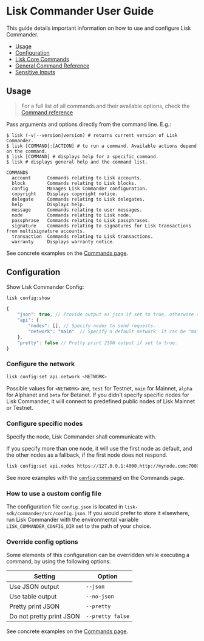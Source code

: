 # Lisk Commander User Guide

This guide details important information on how to use and configure Lisk Commander.

- [Usage](#usage)
- [Configuration](#configuration)
- [Lisk Core Commands](user-guide/lisk-core.md)
- [General Command Reference](user-guide/commands.md)
- [Sensitive Inputs](user-guide/sensitive-inputs.md)

## Usage

> For a full list of all commands and their available options, check the [Command reference](user-guide/commands.md)

Pass arguments and options directly from the command line. E.g.:

```sh-session
$ lisk (-v|--version|version) # returns current version of Lisk Commander.
$ lisk [COMMAND]:[ACTION] # to run a command. Available actions depend on the command.
$ lisk [COMMAND] # displays help for a specific command.
$ lisk # displays general help and the command list.
```

```sh-session
COMMANDS
  account      Commands relating to Lisk accounts.
  block        Commands relating to Lisk blocks.
  config       Manages Lisk Commander configuration.
  copyright    Displays copyright notice.
  delegate     Commands relating to Lisk delegates.
  help         Displays help.
  message      Commands relating to user messages.
  node         Commands relating to Lisk node.
  passphrase   Commands relating to Lisk passphrases.
  signature    Commands relating to signatures for Lisk transactions from multisignature accounts.
  transaction  Commands relating to Lisk transactions.
  warranty     Displays warranty notice.
```

See concrete examples on the [Commands page](user-guide/commands.md).

## Configuration

Show Lisk Commander Config:
```bash
lisk config:show
```

```js
{
	"json": true, // Provide output as json if set to true, otherwise output is table.
	"api": {
		"nodes": [], // Specify nodes to send requests.
		"network": "main"  // Specify a default network. It can be "main", "test", "beta" or a custom nethash.
	},
	"pretty": false // Pretty print JSON output if set to true.
} 
```

### Configure the network

```bash
lisk config:set api.network <NETWORK> 
```
Possible values for `<NETWORK>` are, `test` for Testnet, `main` for Mainnet, `alpha` for Alphanet and `beta` for Betanet.
If you didn't specify specific nodes for Lisk Commander, it will connect to predefined public nodes of Lisk Mainnet or Testnet.

### Configure specific nodes

Specify the node, Lisk Commander shall communicate with.

If you specify more than one node, it will use the first node as default, and the other nodes as a fallback, if the first node does not respond.

```bash
lisk config:set api.nodes https://127.0.0.1:4000,http://mynode.com:7000
```

See more examples with the [`config` command](user-guide/commands.md#config) on the Commands page.

### How to use a custom config file

The configuration file `config.json` is located in `lisk-sdk/commander/src/config.json`.
If you would prefer to store it elsewhere, run Lisk Commander with the environmental variable `LISK_COMMANDER_CONFIG_DIR` set to the path of your choice.

### Override config options 

Some elements of this configuration can be overridden while executing a command, by using the following options:

Setting | Option
--- | ---
Use JSON output | `--json`
Use table output | `--no-json`
Pretty print JSON | `--pretty`
Do not pretty print JSON | `--pretty false`

See concrete examples on the [Commands page](user-guide/commands.md).
